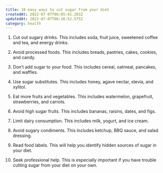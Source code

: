 ```yaml
---
title: 10 easy ways to cut sugar from your diet
createdAt: 2022-07-07T06:05:41.203Z
updatedAt: 2022-07-07T06:16:52.575Z
category: health
---
```


1. Cut out sugary drinks. This includes soda, fruit juice, sweetened coffee and tea, and energy drinks.

2. Avoid processed foods. This includes breads, pastries, cakes, cookies, and candy.

3. Don’t add sugar to your food. This includes cereal, oatmeal, pancakes, and waffles.

4. Use sugar substitutes. This includes honey, agave nectar, stevia, and xylitol.

5. Eat more fruits and vegetables. This includes watermelon, grapefruit, strawberries, and carrots.

6. Avoid high sugar fruits. This includes bananas, raisins, dates, and figs.

7. Limit dairy consumption. This includes milk, yogurt, and ice cream.

8. Avoid sugary condiments. This includes ketchup, BBQ sauce, and salad dressing.

9. Read food labels. This will help you identify hidden sources of sugar in your diet.

10. Seek professional help. This is especially important if you have trouble cutting sugar from your diet on your own.

